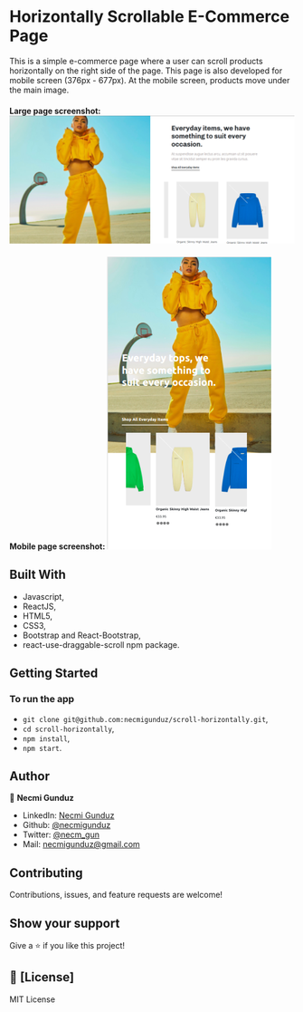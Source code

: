 # Horizontally Scrollable E-Commerce Page

This is a simple e-commerce page where a user can scroll products horizontally on the right side of the page. This page is also developed for mobile screen (376px - 677px). At the mobile screen, products move under the main image.

#### Large page screenshot: ![screenshot](https://github.com/necmigunduz/scroll-horizontally/blob/master/large_screen.png)
#### Mobile page screenshot: ![screenshot](https://github.com/necmigunduz/scroll-horizontally/blob/master/mobile.png)

## Built With

- Javascript,
- ReactJS,
- HTML5,
- CSS3,
- Bootstrap and React-Bootstrap,
- react-use-draggable-scroll npm package.

## Getting Started
### To run the app
- `git clone git@github.com:necmigunduz/scroll-horizontally.git`,
- `cd scroll-horizontally`,
- `npm install`,
- `npm start`.

## Author

👤 **Necmi Gunduz**

- LinkedIn: [Necmi Gunduz](https://www.linkedin.com/in/necmigunduz/)
- Github: [@necmigunduz](https://github.com/necmigunduz/)
- Twitter: [@necm_gun](https://twitter.com/necm_gun)
- Mail: [necmigunduz@gmail.com](necmigunduz@gmail.com)

## Contributing

Contributions, issues, and feature requests are welcome!

## Show your support

Give a ⭐️ if you like this project!

## 📝 [License]

MIT License